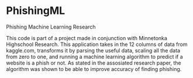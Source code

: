 # PhishingML
Phishing Machine Learning Research 

This code is part of a project made in conjunction with Minnetonka Highschool Research. This application takes in the 12 columns of data from kaggle.com, transforms it by parsing the useful data, scaling all the data from zero to one, and running a machine learning algorithm to predict if a website is a phish or not. As stated in the assosiated research paper, the algorithm was shown to be able to improve accuracy of finding phishing.
